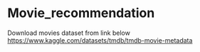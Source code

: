 # Movie_recommendation
 
Download movies dataset from link below https://www.kaggle.com/datasets/tmdb/tmdb-movie-metadata
